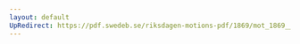 ```yaml
---
layout: default
UpRedirect: https://pdf.swedeb.se/riksdagen-motions-pdf/1869/mot_1869__ak__00131/mot_1869__ak__00131_001.pdf
---
```

